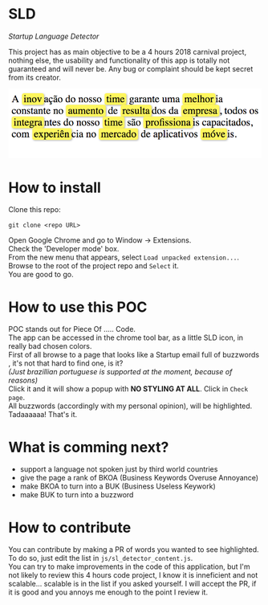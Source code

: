 SLD
=====
*Startup Language Detector*

This project has as main objective to be a 4 hours 2018 carnival project, nothing else, the usability and functionality of this app is totally not guaranteed and will never be. Any bug or complaint should be kept secret from its creator.

![Example](https://raw.githubusercontent.com/felipefujioka/Startup-Language-Detector/master/example.png)

How to install
=======
Clone this repo:
`````
git clone <repo URL>
`````
Open Google Chrome and go to Window -> Extensions.  
Check the 'Developer mode' box.  
From the new menu that appears, select `Load unpacked extension...`.  
Browse to the root of the project repo and `Select` it.  
You are good to go.  

How to use this POC
=======
POC stands out for Piece Of ..... Code.  
The app can be accessed in the chrome tool bar, as a little SLD icon, in really bad chosen colors.  
First of all browse to a page that looks like a Startup email full of buzzwords , it's not that hard to find one, is it?  
*(Just brazillian portuguese is supported at the moment, because of reasons)*  
Click it and it will show a popup with **NO STYLING AT ALL**. Click in `Check page`.  
All buzzwords (accordingly with my personal opinion), will be highlighted.  
Tadaaaaaa! That's it.  

What is comming next?
======== 
* support a language not spoken just by third world countries
* give the page a rank of BKOA (Business Keywords Overuse Annoyance)
* make BKOA to turn into a BUK (Business Useless Keywork)
* make BUK to turn into a buzzword 

How to contribute
========
You can contribute by making a PR of words you wanted to see highlighted. To do so, just edit the list in `js/sl_detector_content.js`.  
You can try to make improvements in the code of this application, but I'm not likely to review this 4 hours code project, I know it is inneficient and not scalable... scalable is in the list if you asked yourself. I will accept the PR, if it is good and you annoys me enough to the point I review it.  
